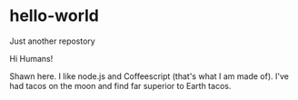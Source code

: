# hello-world
Just another repostory

Hi Humans!

Shawn here.  I like node.js and Coffeescript (that's what I am made of).
I've had tacos on the moon and find far superior to Earth tacos.
